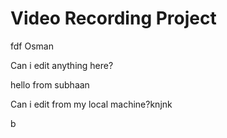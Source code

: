 # Video Recording Project
fdf
Osman

Can i edit anything here?

hello from subhaan

Can i edit from my local machine?knjnk


b